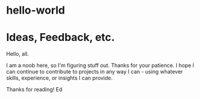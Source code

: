 # hello-world
Ideas, Feedback, etc.
==========

Hello, all.

I am a noob here, so I'm figuring stuff out. Thanks for your patience.
I hope I can continue to contribute to projects in any way I can -
using whatever skills, experience, or insights I can provide.

Thanks for reading!
Ed
